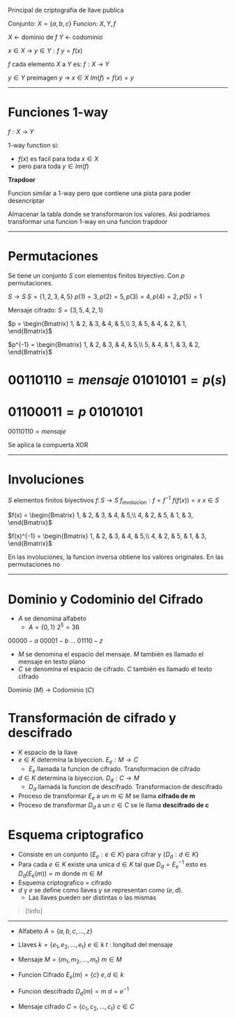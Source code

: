Principal de criptografia de llave publica

Conjunto: $X=\{a, b, c\}$
Funcion: $X, Y, f$

$X$ <- dominio de $f$
$Y$ <- codominio

$x \in X$ -> $y \in Y : f$
$y = f(x)$

$f$ cada elemento $X$ a $Y$ es:
	$f: X$ -> $Y$

$y \in Y$  preimagen $y$ -> $x \in X$
$Im(f) = f(x) = y$

___
# Funciones 1-way

$f: X$ -> $Y$

1-way function si:
- $f(x)$ es facil para toda $x \in X$ 
- pero para toda $y \in Im(f)$


**Trapdoor**

Funcion similar a 1-way pero que contiene una pista para poder desencriptar

Almacenar la tabla donde se transformaron los valores. Asi podriamos transformar una funcion 1-way en una funcion trapdoor


___
# Permutaciones

Se tiene un conjunto $S$ con elementos finitos biyectivo. Con $p$ permutaciones. 

$S \rightarrow S$
$S = \{1, 2, 3, 4, 5\}$
$p(1) = 3, \, p(2) = 5, \, p(3) = 4, \, p(4) = 2, \, p(5) = 1$

Mensaje cifrado: $S = \{3, 5, 4, 2, 1\}$

$p = \begin{Bmatrix} 1, & 2, & 3, & 4, & 5,\\ 3, & 5, & 4, & 2, & 1, \end{Bmatrix}$

$p^{-1} = \begin{Bmatrix} 1, & 2, & 3, & 4, & 5,\\ 5, & 4, & 1, & 3, & 2, \end{Bmatrix}$


$0 0 1 1 0 1 1 0 = mensaje$
$01010101 = p(s)$
======
$01100011 = p$
$01010101$
======
$00110110 = mensaje$

Se aplica la compuerta XOR

___
# Involuciones

$S$ elementos finitos biyectivos
$f: \, S \rightarrow S$
$f_{\text{involucion}}: f = f^{-1}$
$f(f(x)) = x$          $x \in S$

$f(x) = \begin{Bmatrix} 1, & 2, & 3, & 4, & 5,\\ 4, & 2, & 5, & 1, & 3, \end{Bmatrix}$

$f(x)^{-1} = \begin{Bmatrix} 1, & 2, & 3, & 4, & 5,\\ 4, & 2, & 5, & 1, & 3, \end{Bmatrix}$

En las involuciones, la funcion inversa obtiene los valores originales.
En las permutaciones no


___
# Dominio y Codominio del Cifrado

- $A$ se denomina alfabeto
	- $A = \{0, 1\}$  $2^5 = 36$

$00000 - a$
$00001 - b$
...
$01110 - z$

- $M$ se denomina el espacio del mensaje. $M$ también es llamado el mensaje en texto plano
- $C$ se denomina el espacio de cifrado. $C$ también es llamado el texto cifrado

Dominio ($M$) -> Codominio ($C$)


# Transformación de cifrado y descifrado

- $K$  espacio de la llave
- $e \in K$  determina la biyeccion.    $E_e: M \rightarrow C$
	- $E_e$  llamada la funcion de cifrado. Transformacion de cifrado
- $d \in K$  determina la biyeccion.    $D_d:  C \rightarrow M$
	- $D_d$   llamada la funcion de descifrado. Transformacion de descifrado
- Proceso de transformar $E_e$ a un $m \in M$ se llama **cifrado de m**
- Proceso de transformar $D_d$ a un $c \in C$ se le llama **descifrado de c**


# Esquema criptografico

- Consiste en un conjunto $\{ E_e: e \in K\}$ para cifrar y $\{D_d: d \in K\}$
- Para cada $e \in K$ existe una unica $d \in K$ tal que $D_d= E_e ^{-1}$ esto es $D_d (E_e(m)) = m$ donde $m \in M$
- Esquema criptografico = cifrado
- $d$ y $e$ se define como llaves y se representan como $(e, d)$.
	- Las llaves pueden ser distintas o las mismas


>[!info] 


___
- Alfabeto
$A = \{a, b, c, ..., z\}$
- Llaves
$k = \{e_1, e_2, ..., e_t\}$      $e \in k$
$t$ : longitud del mensaje
- Mensaje
$M=\{m_1, m_2, ..., m_t\}$     $m \in M$
- Funcion Cifrado
$E_e(m) = \{ c \}$     $e, d \in k$
- Funcion descifrado
$D_d(m) = m$       $d = e^{-1}$

- Mensaje cifrado
$C = \{ c_1, c_2, ..., c_t \}$     $c \in C$

